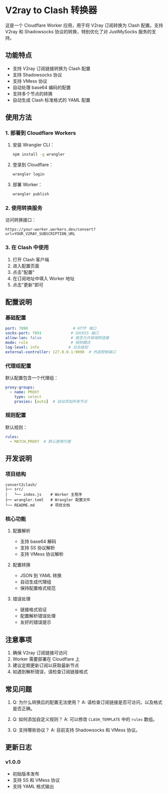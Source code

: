 # V2ray to Clash 转换器

这是一个 Cloudflare Worker 应用，用于将 V2ray 订阅转换为 Clash 配置。支持 V2ray 和 Shadowsocks 协议的转换，特别优化了对 JustMySocks 服务的支持。

## 功能特点

- 支持 V2ray 订阅链接转换为 Clash 配置
- 支持 Shadowsocks 协议
- 支持 VMess 协议
- 自动处理 base64 编码的配置
- 支持多个节点的转换
- 自动生成 Clash 标准格式的 YAML 配置

## 使用方法

### 1. 部署到 Cloudflare Workers

1. 安装 Wrangler CLI：
   ```bash
   npm install -g wrangler
   ```

2. 登录到 Cloudflare：
   ```bash
   wrangler login
   ```

3. 部署 Worker：
   ```bash
   wrangler publish
   ```

### 2. 使用转换服务

访问转换接口：
```
https://your-worker.workers.dev/convert?url=YOUR_V2RAY_SUBSCRIPTION_URL
```

### 3. 在 Clash 中使用

1. 打开 Clash 客户端
2. 进入配置页面
3. 点击"配置"
4. 在订阅地址中填入 Worker 地址
5. 点击"更新"即可

## 配置说明

### 基础配置

```yaml
port: 7890                    # HTTP 端口
socks-port: 7891             # SOCKS5 端口
allow-lan: false             # 是否允许局域网连接
mode: rule                   # 规则模式
log-level: info             # 日志级别
external-controller: 127.0.0.1:9090  # 外部控制端口
```

### 代理组配置

默认配置包含一个代理组：
```yaml
proxy-groups:
  - name: PROXY
    type: select
    proxies: [auto]  # 自动添加所有节点
```

### 规则配置

默认规则：
```yaml
rules:
  - MATCH,PROXY  # 默认使用代理
```

## 开发说明

### 项目结构

```
convert2clash/
├── src/
│   └── index.js    # Worker 主程序
├── wrangler.toml   # Wrangler 配置文件
└── README.md       # 项目文档
```

### 核心功能

1. 配置解析
   - 支持 base64 解码
   - 支持 SS 协议解析
   - 支持 VMess 协议解析

2. 配置转换
   - JSON 到 YAML 转换
   - 自动生成代理组
   - 保持配置格式规范

3. 错误处理
   - 链接格式验证
   - 配置解析错误处理
   - 友好的错误提示

## 注意事项

1. 确保 V2ray 订阅链接可访问
2. Worker 需要部署在 Cloudflare 上
3. 建议定期更新订阅以获取最新节点
4. 如遇到解析错误，请检查订阅链接格式

## 常见问题

1. Q: 为什么转换后的配置无法使用？
   A: 请检查订阅链接是否可访问，以及格式是否正确。

2. Q: 如何添加自定义规则？
   A: 可以修改 `CLASH_TEMPLATE` 中的 `rules` 数组。

3. Q: 支持哪些协议？
   A: 目前支持 Shadowsocks 和 VMess 协议。

## 更新日志

### v1.0.0
- 初始版本发布
- 支持 SS 和 VMess 协议
- 支持 YAML 格式输出 